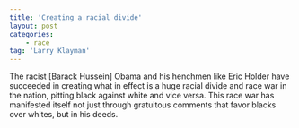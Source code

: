 ```yaml
---
title: 'Creating a racial divide'
layout: post
categories:
    - race
tag: 'Larry Klayman'
---
```


The racist \[Barack Hussein\] Obama and his henchmen like Eric Holder have succeeded in creating what in effect is a huge racial divide and race war in the nation, pitting black against white and vice versa. This race war has manifested itself not just through gratuitous comments that favor blacks over whites, but in his deeds.